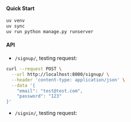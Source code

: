 
#### Quick Start

```bash
uv venv
uv sync
uv run python manage.py runserver
```

#### API 

- `/signup/`, testing request:

```bash
curl --request POST \
  --url http://localhost:8000/signup/ \
  --header 'content-type: application/json' \
  --data '{
	"email": "test@test.com",
	"password": "123"
}'
```

- `/signin/`, testing request:

